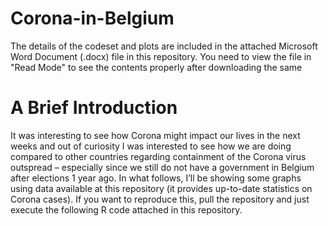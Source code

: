 # Corona-in-Belgium
The details of the codeset and plots are included in the attached Microsoft Word Document (.docx) file in this repository. 
You need to view the file in "Read Mode" to see the contents properly after downloading the same


A Brief Introduction
======================

It was interesting to see how Corona might impact our lives in the next weeks and out of curiosity I was interested to see how we are doing compared to other countries regarding containment of the Corona virus outspread – especially since we still do not have a government in Belgium after elections 1 year ago. In what follows, I’ll be showing some graphs using data available at this repository (it provides up-to-date statistics on Corona cases). If you want to reproduce this, pull the repository and just execute the following R code attached in this repository.
